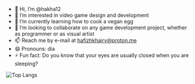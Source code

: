 - 👋 Hi, I’m @hakha12
- 👀 I’m interested in video game design and development
- 🌱 I’m currently learning how to cook a vegan egg
- 💞️ I’m looking to collaborate on any game development project, whether as programmer or as visual artist
- 📫 Reach me by e-mail at hafizhkhairy@proton.me
- 😄 Pronouns: dia
- ⚡ Fun fact: Do you know that your eyes are usually closed when you are sleeping?

![Top Langs](https://github-readme-stats.vercel.app/api/top-langs/?username=hakha12&size_weight=0.5&count_weight=0.5)

<!---
hakha12/hakha12 is a ✨ special ✨ repository because its `README.md` (this file) appears on your GitHub profile.
You can click the Preview link to take a look at your changes.
--->
